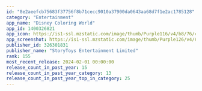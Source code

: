 ```yaml
---
id: "8e2aeefcb75683f37756f8b71cecc9010a37900da0643aa68d7f1e2ac1785128"
category: "Entertainment"
app_name: "Disney Coloring World"
app_id: 1400326821
app_icon: https://is1-ssl.mzstatic.com/image/thumb/Purple116/v4/b8/76/c2/b876c26d-74a1-b662-1940-9dbc112a8c9c/AppIcon-0-0-1x_U007emarketing-0-0-0-7-0-0-sRGB-0-0-0-GLES2_U002c0-512MB-85-220-0-0.png/1024x1024bb.png
app_screenshot: https://is1-ssl.mzstatic.com/image/thumb/Purple126/v4/68/d9/d2/68d9d2fc-2259-53cb-eb2a-b33826bac77a/a81e31d5-6a78-4ba6-bc5c-b435331a1c39_dcw_screengrabs_iphoneXS_sc3.jpg/2688x1242bb.png
publisher_id: 326301831
publisher_name: "StoryToys Entertainment Limited"
rank: 155
most_recent_release: 2024-02-01 00:00:00
release_count_in_past_year: 15
release_count_in_past_year_category: 13
release_count_in_past_year_top_in_category: 25
---
```

